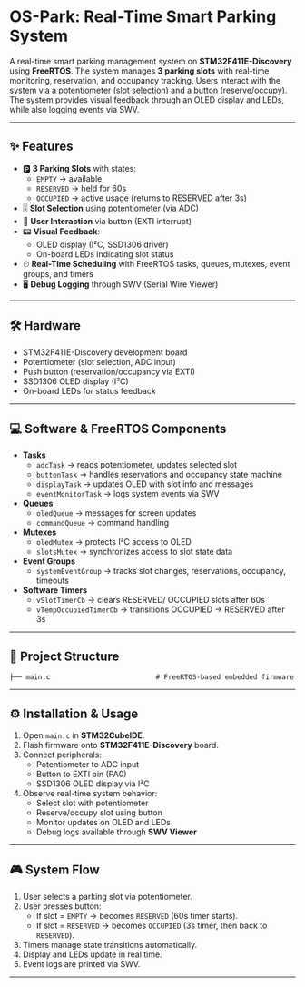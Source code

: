 # OS-Park: Real-Time Smart Parking System

A real-time smart parking management system on **STM32F411E-Discovery**
using **FreeRTOS**.
The system manages **3 parking slots** with real-time monitoring,
reservation, and occupancy tracking. Users interact with the system via
a potentiometer (slot selection) and a button (reserve/occupy). The
system provides visual feedback through an OLED display and LEDs, while
also logging events via SWV.

------------------------------------------------------------------------

## ✨ Features

-   🅿 **3 Parking Slots** with states:
    -   `EMPTY` → available
    -   `RESERVED` → held for 60s
    -   `OCCUPIED` → active usage (returns to RESERVED after 3s)
-   🎚 **Slot Selection** using potentiometer (via ADC)
-   🔘 **User Interaction** via button (EXTI interrupt)
-   📟 **Visual Feedback**:
    -   OLED display (I²C, SSD1306 driver)
    -   On-board LEDs indicating slot status
-   ⏱ **Real-Time Scheduling** with FreeRTOS tasks, queues, mutexes,
    event groups, and timers
-   🖥 **Debug Logging** through SWV (Serial Wire Viewer)

------------------------------------------------------------------------

## 🛠 Hardware

-   STM32F411E-Discovery development board
-   Potentiometer (slot selection, ADC input)
-   Push button (reservation/occupancy via EXTI)
-   SSD1306 OLED display (I²C)
-   On-board LEDs for status feedback

------------------------------------------------------------------------

## 💻 Software & FreeRTOS Components

-   **Tasks**
    -   `adcTask` → reads potentiometer, updates selected slot
    -   `buttonTask` → handles reservations and occupancy state machine
    -   `displayTask` → updates OLED with slot info and messages
    -   `eventMonitorTask` → logs system events via SWV
-   **Queues**
    -   `oledQueue` → messages for screen updates
    -   `commandQueue` → command handling
-   **Mutexes**
    -   `oledMutex` → protects I²C access to OLED
    -   `slotsMutex` → synchronizes access to slot state data
-   **Event Groups**
    -   `systemEventGroup` → tracks slot changes, reservations,
        occupancy, timeouts
-   **Software Timers**
    -   `vSlotTimerCb` → clears RESERVED/ OCCUPIED slots after 60s
    -   `vTempOccupiedTimerCb` → transitions OCCUPIED → RESERVED after
        3s

------------------------------------------------------------------------

## 📂 Project Structure

    ├── main.c                          # FreeRTOS-based embedded firmware

------------------------------------------------------------------------

## ⚙️ Installation & Usage

1.  Open `main.c` in **STM32CubeIDE**.
2.  Flash firmware onto **STM32F411E-Discovery** board.
3.  Connect peripherals:
    -   Potentiometer to ADC input
    -   Button to EXTI pin (PA0)
    -   SSD1306 OLED display via I²C
4.  Observe real-time system behavior:
    -   Select slot with potentiometer
    -   Reserve/occupy slot using button
    -   Monitor updates on OLED and LEDs
    -   Debug logs available through **SWV Viewer**

------------------------------------------------------------------------

## 🎮 System Flow

1.  User selects a parking slot via potentiometer.
2.  User presses button:
    -   If slot = `EMPTY` → becomes `RESERVED` (60s timer starts).
    -   If slot = `RESERVED` → becomes `OCCUPIED` (3s timer, then back
        to `RESERVED`).
3.  Timers manage state transitions automatically.
4.  Display and LEDs update in real time.
5.  Event logs are printed via SWV.

------------------------------------------------------------------------
